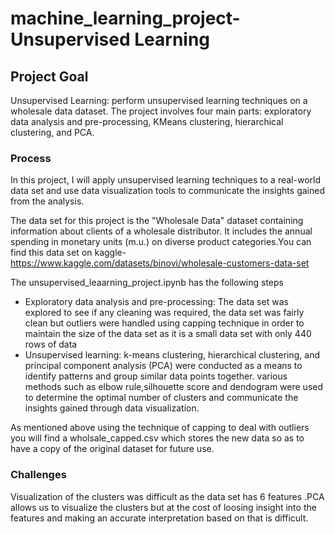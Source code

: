 # machine_learning_project-Unsupervised Learning 

## Project Goal

Unsupervised Learning: perform unsupervised learning techniques on a wholesale data dataset. The project involves four main parts: exploratory data analysis and pre-processing, KMeans clustering, hierarchical clustering, and PCA.

### Process

In this project, I will apply unsupervised learning techniques to a real-world data set and use data visualization tools to communicate the insights gained from the analysis.

The data set for this project is the "Wholesale Data" dataset containing information about  clients of a wholesale distributor. It includes the annual spending in monetary units (m.u.) on diverse product categories.You can find this data set on kaggle-https://www.kaggle.com/datasets/binovi/wholesale-customers-data-set

The unsupervised_leaarning_project.ipynb has the following steps 

-	Exploratory data analysis and pre-processing: The data set was explored to see if any cleaning was required, the data set was fairly clean but outliers were handled using capping technique in order to maintain the size of the data set as it is a small data set with only 440 rows of data
-	Unsupervised learning:  k-means clustering, hierarchical clustering, and principal component analysis (PCA) were conducted as a means to identify patterns and group similar data points together. various methods such as elbow rule,silhouette score and dendogram were used to determine the optimal number of clusters and communicate the insights gained through data visualization.

As mentioned above using the technique of capping to deal with outliers you will find a wholsale_capped.csv which stores the new data so as to have a copy of the original dataset for future use.

### Challenges

Visualization of the clusters was difficult as the data set has 6 features .PCA allows us to visualize the clusters but at the cost of loosing insight into the features and making an accurate interpretation based on that is difficult. 

